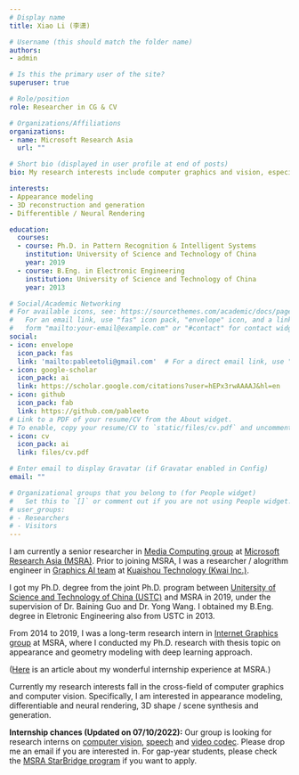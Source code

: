 ```yaml
---
# Display name
title: Xiao Li (李潇)

# Username (this should match the folder name)
authors:
- admin

# Is this the primary user of the site?
superuser: true

# Role/position
role: Researcher in CG & CV

# Organizations/Affiliations
organizations:
- name: Microsoft Research Asia
  url: ""

# Short bio (displayed in user profile at end of posts)
bio: My research interests include computer graphics and vision, especially in appearance modeling, neural rendering and 3D synthesis.

interests:
- Appearance modeling
- 3D reconstruction and generation
- Differentible / Neural Rendering

education:
  courses:
  - course: Ph.D. in Pattern Recognition & Intelligent Systems
    institution: University of Science and Technology of China
    year: 2019
  - course: B.Eng. in Electronic Engineering 
    institution: University of Science and Technology of China
    year: 2013

# Social/Academic Networking
# For available icons, see: https://sourcethemes.com/academic/docs/page-builder/#icons
#   For an email link, use "fas" icon pack, "envelope" icon, and a link in the
#   form "mailto:your-email@example.com" or "#contact" for contact widget.
social:
- icon: envelope
  icon_pack: fas
  link: 'mailto:pableetoli@gmail.com'  # For a direct email link, use "mailto:test@example.org".
- icon: google-scholar
  icon_pack: ai
  link: https://scholar.google.com/citations?user=hEPx3rwAAAAJ&hl=en
- icon: github
  icon_pack: fab
  link: https://github.com/pableeto
# Link to a PDF of your resume/CV from the About widget.
# To enable, copy your resume/CV to `static/files/cv.pdf` and uncomment the lines below.
- icon: cv
  icon_pack: ai
  link: files/cv.pdf

# Enter email to display Gravatar (if Gravatar enabled in Config)
email: ""

# Organizational groups that you belong to (for People widget)
#   Set this to `[]` or comment out if you are not using People widget.
# user_groups:
# - Researchers
# - Visitors
---
```


I am currently a senior researcher in <a href=https://www.microsoft.com/en-us/research/group/media-computing-group>Media Computing group</a> at <a href="https://www.msra.cn/">Microsoft Research Asia (MSRA)</a>. 
Prior to joining MSRA, I was a researcher / alogrithm engineer in <a href="http://www.chongyangma.com/team/index.html">Graphics AI team</a> at <a href="https://www.kuaishou.com/">Kuaishou Technology (Kwai Inc.)</a>.

I got my Ph.D. degree from the joint Ph.D. program between <a href="https://www.ustc.edu.cn/">Unitersity of Science and Technology of China (USTC)</a> and MSRA in 2019, under the supervision of Dr. Baining Guo and Dr. Yong Wang. I obtained my B.Eng. degree in Eletronic Engineering also from USTC in 2013.

From 2014 to 2019, I was a long-term research intern in <a href=https://www.microsoft.com/en-us/research/group/internet-graphics>Internet Graphics group</a> at MSRA, where I conducted my Ph.D. research with thesis topic on appearance and geometry modeling with deep learning approach.

(<a href = "https://mp.weixin.qq.com/s?__biz=MzA4NzIyMDY0OA==&mid=2655393474&idx=1&sn=7268b5e38dddbb216f6354de3a9cf1e4&scene=19#wechat_redirect">Here</a> is an article about my wonderful internship experience at MSRA.)

Currently my research interests fall in the cross-field of computer graphics and computer vision.
Specifically, I am interested in appearance modeling, differentiable and neural rendering, 3D shape / scene synthesis and generation.

<b>Internship chances (Updated on 07/10/2022):</b> 
Our group is looking for research interns on <a href="https://www.msra.cn/zh-cn/jobs/interns/computer-vision-research-intern?language=chinese">computer vision</a>,
<a href="https://www.msra.cn/zh-cn/jobs/interns/media-computing-group-research-intern?language=chinese">speech</a> and 
<a href="https://www.msra.cn/zh-cn/jobs/interns/video-processing-and-coding-research-intern?language=chinese">video codec</a>.
Please drop me an email if you are interested in. 
For gap-year students, please check the <a href="https://www.msra.cn/zh-cn/connections/academic-programs/xingqiao">MSRA StarBridge program</a> if you want to apply.
